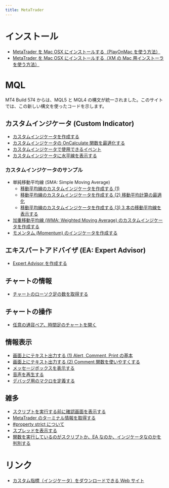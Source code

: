 ```yaml
---
title: MetaTrader
---
```


インストール
====
* [MetaTrader を Mac OSX にインストールする（PlayOnMac を使う方法）](install-play-on-mac.html)
* [MetaTrader を Mac OSX にインストールする（XM の Mac 用インストーラを使う方法）](install-xm.html)


MQL
====

MT4 Build 574 からは、MQL5 と MQL4 の構文が統一されました。このサイトでは、この新しい構文を使ったコードを示します。

カスタムインジケータ (Custom Indicator)
----
* [カスタムインジケータを作成する](create-indicator.html)
* [カスタムインジケータの OnCalculate 関数を最適化する](optimize-on-calculate.html)
* [カスタムインジケータで使用できるイベント](event-for-indicator.html)
* [カスタムインジケータに水平線を表示する](indicator-level-line.html)

### カスタムインジケータのサンプル
* 単純移動平均線 (SMA: Simple Moving Average)
  * [移動平均線のカスタムインジケータを作成する (1)](moving-average1.html)
  * [移動平均線のカスタムインジケータを作成する (2) 移動平均計算の最適化](moving-average2.html)
  * [移動平均線のカスタムインジケータを作成する (3) 3 本の移動平均線を表示する](moving-average3.html)
* [加重移動平均線 (WMA: Weighted Moving Average) のカスタムインジケータを作成する](indicator-wma.html)
* [モメンタム (Momentum) のインジケータを作成する](indicator-momentum.html)

エキスパートアドバイザ (EA: Expert Advisor)
----
* [Expert Advisor を作成する](create-advisor.html)

チャートの情報
----
* [チャートのローソク足の数を取得する](get-bar-count.html)

チャートの操作
----
* [任意の通貨ペア、時間足のチャートを開く](chart-open.html)


情報表示
----
* [画面上にテキスト出力する (1) Alert, Comment, Print の基本](print-text1.html)
* [画面上にテキスト出力する (2) Comment 関数を使いやすくする](print-text2.html)
* [メッセージボックスを表示する](messagebox.html)
* [音声を再生する](play-sound.html)
* [デバッグ用のマクロを定義する](debug-macro.html)

雑多
----
* [スクリプトを実行する前に確認画面を表示する](confirmation.html)
* [MetaTrader のターミナル情報を取得する](terminal-info.html)
* [#property strict について](property-strict.html)
* [スプレッドを表示する](show-spread.html)
* [関数を実行しているのがスクリプトか、EA なのか、インジケータなのかを判別する](program-type.html)



リンク
====
* [カスタム指標（インジケータ）をダウンロードできる Web サイト](link-indicator.html)
